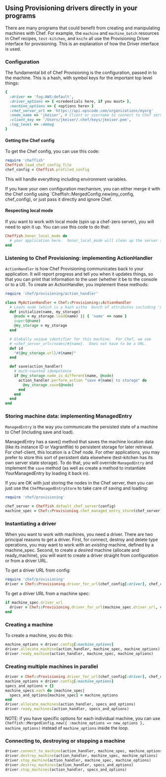 ## Using Provisioning drivers directly in your programs

There are many programs that could benefit from creating and manipulating machines with Chef.  For example, the `machine` and `machine_batch` resources in Chef recipes, `test-kitchen`, and `knife` all use the Provisioning Driver interface for provisioning.  This is an explanation of how the Driver interface is used.

### Configuration

The fundamental bit of Chef Provisioning is the configuration, passed in to the machine.  This is a hash, with symbol keys for the important top level things:

```ruby
{
  :driver => 'fog:AWS:default',
  :driver_options => { <credentials here, if you must> },
  :machine_options => { <options here> }
  :chef_server_url => 'https://api.opscode.com/organizations/myorg'
  :node_name => 'jkeiser', # Client or username to connect to Chef server
  :client_key => '/Users/jkeiser/.chef/keys/jkeiser.pem',
  :log_level => :debug
}
```

#### Getting the Chef config

To get the Chef config, you can use this code:

```ruby
require 'cheffish'
Cheffish.load_chef_config_file
chef_config = Cheffish.profiled_config
```

This will handle everything including environment variables.

If you have your own configuration mechanism, you can either merge it with the Chef config using `Cheffish::MergedConfig.new(my_config, chef_config), or just pass it directly and ignore Chef.

#### Respecting local mode

If you want to work with local mode (spin up a chef-zero server), you will need to spin it up.  You can use this code to do that:

```ruby
Cheffish.honor_local_mode do
  # your application here.  honor_local_mode will clean up the server at the end of the block.
end
```

### Listening to Chef Provisioning: implementing ActionHandler

`ActionHandler` is how Chef Provisioning communicates back to your application. It will report progress and tell you when it updates things, so that you can print that information to the user (whether it be to the console or to a UI). To create an ActionHandler, you implement these methods:

```ruby
require 'chef/provisioning/action_handler'

class MyActionHandler < Chef::Provisioning::ActionHandler
  # Loads node (which is a hash witha  bunch of attributes including 'name')
  def initialize(name, my_storage)
    @node = my_storage.load(name) || { 'name' => name }
    super(@name)
    @my_storage = my_storage
  end

  # Globally unique identifier for this machine.  For Chef, we use
  # <chef_server_url>/nodes/#{name}.  Does not have to be a URL.
  def id
    "#{@my_storage.url}/#{name}"
  end

  def save(action_handler)
    # much-vaunted idempotence
    if @my_storage.node_is_different(name, @node)
      action_handler.perform_action "save #{name} to storage" do
        @my_storage.save(@node)
      end
    end
  end
end
```

### Storing machine data: implementing ManagedEntry

`ManagedEntry` is the way you communicate the persisted state of a machine to Chef (including save and load).

ManagedEntry has a save() method that saves the machine location data (like its instance ID or Vagrantfile) to persistent storage for later retrieval. For chef-client, this location is a Chef node. For other applications, you may prefer to store this sort of persistent data elsewhere (test-kitchen has its own server state storage). To do that, you will override `ManagedEntry` and implement the `save` method (as well as create a method to instantiate YourManagedEntry by loading it back in).

If you are OK with just storing the nodes in the Chef server, then you can just use the `ChefManagedEntryStore` to take care of saving and loading:

```ruby
require 'chef/provisioning'

chef_server = Cheffish.default_chef_server(config)
machine_spec = Chef::Provisioning.chef_managed_entry_store(chef_server).get(:machine, machine_name)
```

### Instantiating a driver

When you want to work with machines, you need a driver.  There are two principal reasons to get a driver.  First, for connect, destroy and delete type operations, you may want to work with an *existing* machine, defined by a machine_spec.  Second, to create a *desired* machine (allocate and ready_machine), you will want to create a driver straight from configuration or from a driver URL.

To get a driver URL from config:

```ruby
require 'chef/provisioning'
driver = Chef::Provisioning.driver_for_url(chef_config[:driver], chef_config)
```

To get a driver URL from a machine spec:

```ruby
if machine_spec.driver_url
  driver = Chef::Provisioning.driver_for_url(machine_spec.driver_url, chef_config)
end
```

### Creating a machine

To create a machine, you do this:

```ruby
machine_options = driver.config[:machine_options]
driver.allocate_machine(action_handler, machine_spec, machine_options)
driver.ready_machine(action_handler, machine_spec, machine_options)
```

### Creating multiple machines in parallel

```ruby
driver = Chef::Provisioning.driver_for_url(chef_config[:driver], chef_config)
machine_options = driver.config[:machine_options]
specs_and_options = {}
machine_specs.each do |machine_spec|
  specs_and_options[machine_spec] = machine_options
end
driver.allocate_machines(action_handler, specs_and_options)
driver.ready_machines(action_handler, specs_and_options)
```

NOTE: if you have specific options for each individual machine, you can use `Cheffish::MergedConfig.new({ :machine_options => new_options }, machine_options)` instead of `machine_options` inside the loop.

### Connecting to, destroying or stopping a machine

```ruby
driver.connect_to_machine(action_handler, machine_spec, machine_options)
driver.destroy_machine(action_handler, machine_spec, machine_options)
driver.stop_machine(action_handler, machine_spec, machine_options)
driver.destroy_machines(action_handler, specs_and_options)
driver.stop_machines(action_handler, specs_and_options)
```

